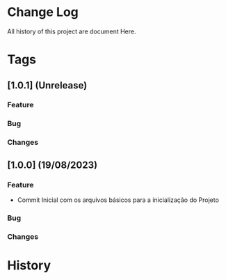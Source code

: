 # Change Log  
All history of this project are document Here.

# Tags
## [1.0.1] (Unrelease)
### Feature
### Bug
### Changes

## [1.0.0] (19/08/2023)
### Feature
* Commit Inicial com os arquivos básicos para a inicialização do Projeto
### Bug
### Changes

# History